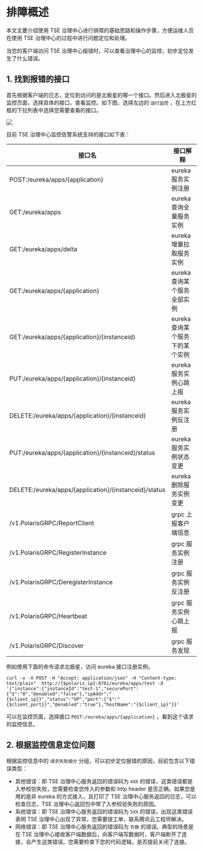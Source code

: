 # 排障概述
本文主要介绍使用 TSE 治理中心进行排障的基础思路和操作步骤，方便运维人员在使用 TSE 治理中心的过程中进行问题定位和处理。

当您的客户端访问 TSE 治理中心报错时，可以查看治理中心的监控，初步定位发生了什么错误。

## 1. 找到报错的接口

首先根据客户端的日志，定位到访问的是北极星的哪一个接口。然后进入北极星的监控页面，选择具体的接口，查看监控。如下图，选择左边的 `运行监控` ，在上方红框的下拉列表中选择您需要查看的接口。

![](https://qcloudimg.tencent-cloud.cn/raw/92c30926efbc1183ce4e3a4fcd87db81.png)

目前 TSE 治理中心监控告警系统支持的接口如下表：

| 接口名                                 | 接口解释              |
| ------------------------------------- | -------------------- | 
| POST:/eureka/apps/{application}       | eureka 服务实例注册       |
| GET:/eureka/apps       | eureka 查询全量服务实例       |
| GET:/eureka/apps/delta       | eureka 增量拉取服务实例       |
| GET:/eureka/apps/{application}       | eureka 查询某个服务全部实例       |
| GET:/eureka/apps/{application}/{instanceid} | eureka 查询某个服务下的某个实例       |
| PUT:/eureka/apps/{application}/{instanceid}  | eureka 服务实例心跳上报  |
| DELETE:/eureka/apps/{application}/{instanceid}       | eureka 服务实例反注册       |
| PUT:/eureka/apps/{application}/{instanceid}/status       | eureka 服务实例状态变更       |
| DELETE:/eureka/apps/{application}/{instanceid}/status       | eureka 删除服务实例变更       |
| /v1.PolarisGRPC/ReportClient       | grpc 上报客户端信息       |
| /v1.PolarisGRPC/RegisterInstance       | grpc 服务实例注册       |
| /v1.PolarisGRPC/DeregisterInstance       | grpc 服务实例反注册       |
| /v1.PolarisGRPC/Heartbeat       | grpc 服务实例心跳上报       |
| /v1.PolarisGRPC/Discover       | grpc 服务发现       |

例如使用下面的命令请求北极星，访问 eureka 接口注册实例。

```
curl -v -X POST -H "Accept: application/json" -H "Content-type: text/plain"  http://{$polaris_ip}:8761/eureka/apps/test -d '{"instance":{"instanceId":"test-1","securePort":{"$":"0","@enabled":"false"},"ipAddr":"{$client_ip}}","status":"UP","port":{"$":"{$client_port}}","@enabled":"true"},"hostName":"{$client_ip}"}}'
```

可以在监控页面，选择接口 `POST:/eureka/apps/{application}` ，看到这个请求的监控信息。

## 2. 根据监控信息定位问题

根据监控信息中的 `请求失败细分` 分组，可以初步定位报错的原因，目前包含以下错误类型：

- 其他错误：即 TSE 治理中心服务返回的错误码为 `4XX` 的错误，这类错误都是入参校验失败，您需要检查您传入的参数和 http header 是否正确。如果您是用的是非 eureka 的方式接入，且打印了 TSE 治理中心服务返回的日志，可以检查日志，TSE 治理中心返回包中带了入参校验失败的原因。
- 系统错误：即 TSE 治理中心服务返回的错误码为 `5XX` 的错误，出现这类错误表明 TSE 治理中心出现了异常，您需要提工单，联系腾讯云工程师解决。
- 网络错误：即 TSE 治理中心服务返回的错误码为 `负数` 的错误。典型的场景是在 TSE 治理中心接收客户端数据后，向客户端写数据时，客户端断开了连接，会产生这类错误。您需要检查下您的代码逻辑，是否提前关闭了连接。
